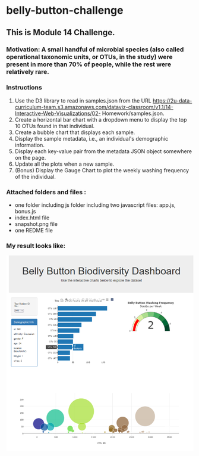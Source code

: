 # belly-button-challenge
## This is Module 14 Challenge. 

### Motivation: A small handful of microbial species (also called operational taxonomic units, or OTUs, in the study) were present in more than 70% of people, while the rest were relatively rare.
### Instructions
1. Use the D3 library to read in samples.json from the URL https://2u-data-curriculum-team.s3.amazonaws.com/dataviz-classroom/v1.1/14-Interactive-Web-Visualizations/02-
Homework/samples.json.
2. Create a horizontal bar chart with a dropdown menu to display the top 10 OTUs found in that individual.
3. Create a bubble chart that displays each sample.
4. Display the sample metadata, i.e., an individual's demographic information.
5. Display each key-value pair from the metadata JSON object somewhere on the page.
6. Update all the plots when a new sample.
7. (Bonus) Display the Gauge Chart to plot the weekly washing frequency of the individual.
  
### Attached folders and files :
* one folder including js folder including two javascript files: app.js, bonus.js
* index.html file
* snapshot.png file
* one REDME file
  
### My result looks like:
![alt text](snapshot.png)
  
